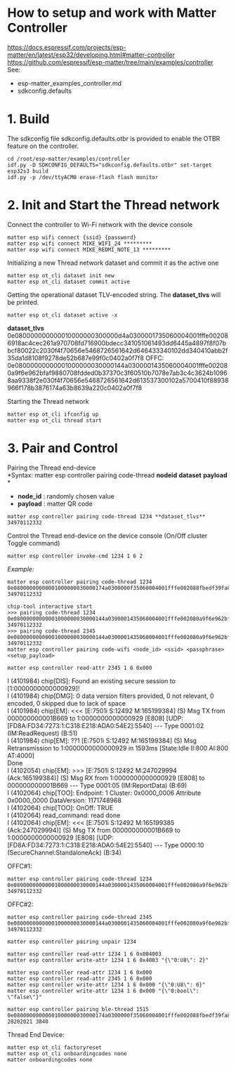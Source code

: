 # How to setup and work with Matter Controller
https://docs.espressif.com/projects/esp-matter/en/latest/esp32/developing.html#matter-controller  
https://github.com/espressif/esp-matter/tree/main/examples/controller  
See:   
  - esp-matter_examples_controller.md  
  - sdkconfig.defaults  

# 1. Build

The sdkconfig file sdkconfig.defaults.otbr is provided to enable the OTBR feature on the controller.
~~~
cd /root/esp-matter/examples/controller
idf.py -D SDKCONFIG_DEFAULTS="sdkconfig.defaults.otbr" set-target esp32s3 build
idf.py -p /dev/ttyACM0 erase-flash flash monitor
~~~

# 2. Init and Start the Thread network

Connect the controller to Wi-Fi network with the device console
~~~
matter esp wifi connect {ssid} {password}
matter esp wifi connect MIKE_WIFI_24 *********
matter esp wifi connect MIKE_REDMI_NOTE_13 *********
~~~

Initializing a new Thread network dataset and commit it as the active one
~~~
matter esp ot_cli dataset init new
matter esp ot_cli dataset commit active
~~~

Getting the operational dataset TLV-encoded string. The **dataset_tlvs** will be printed.
~~~
matter esp ot_cli dataset active -x
~~~
**dataset_tlvs**
0e080000000000010000000300000d4a0300001735060004001fffe002086918ac4cec261a970708fd716900bdecc341051061493dd6445a4897f8f07bbcf80022c2030f4f70656e5468726561642d646433340102dd340410abb2f35da1d8108f9278de52b687e99f0c0402a0f7f8
OFFC: 0e08000000000001000000030000144a0300001435060004001fffe002080a9f6e962bfaf9880708fdded0b37370c3f60510b7078e7ab3c4c3624b10968aa9338f2e030f4f70656e5468726561642d613537300102a5700410f88938966f178b3876174a63b8639a220c0402a0f7f8

Starting the Thread network
~~~
matter esp ot_cli ifconfig up
matter esp ot_cli thread start
~~~

# 3. Pair and Control

Pairing the Thread end-device  
*Syntax: matter esp controller pairing code-thread **nodeid** **dataset** **payload** *  
- **node_id** : randomly chosen value  
- **payload** : matter QR code  

~~~
matter esp controller pairing code-thread 1234 **dataset_tlvs** 34970112332
~~~

Control the Thread end-device on the device console (On/Off cluster Toggle command)
~~~
matter esp controller invoke-cmd 1234 1 6 2
~~~

*Example:*
~~~
matter esp controller pairing code-thread 1234 0e08000000000001000000030000174a0300000f35060004001fffe002088fbedf39fa8516870708fd39593d4bdb6a430510ed823d77790b1f415530bbef3678ddb0030f4f70656e5468726561642d3131363601021166041062a21d4edaa262bb779fc2c9923516490c0402a0f7f8 34970112332

chip-tool interactive start
>>> pairing code-thread 1234 0e08000000000001000000030000144a0300001435060004001fffe002080a9f6e962bfaf9880708fdded0b37370c3f60510b7078e7ab3c4c3624b10968aa9338f2e030f4f70656e5468726561642d613537300102a5700410f88938966f178b3876174a63b8639a220c0402a0f7f8 34970112332
>>> pairing code-thread 2345 0e08000000000001000000030000144a0300001435060004001fffe002080a9f6e962bfaf9880708fdded0b37370c3f60510b7078e7ab3c4c3624b10968aa9338f2e030f4f70656e5468726561642d613537300102a5700410f88938966f178b3876174a63b8639a220c0402a0f7f8 34970112332
matter esp controller pairing code-wifi <node_id> <ssid> <passphrase> <setup_payload>

matter esp controller read-attr 2345 1 6 0x000
~~~
I (4101984) chip[DIS]: Found an existing secure session to [1:0000000000000929]!  
I (4101984) chip[DMG]: 0 data version filters provided, 0 not relevant, 0 encoded, 0 skipped due to lack of space  
I (4101984) chip[EM]: <<< [E:7501i S:12492 M:165199384] (S) Msg TX from 000000000001B669 to 1:0000000000000929 [E808] [UDP:[FD8A:FD34:7273:1:C318:E218:ADA0:54E2]:5540] --- Type 0001:02 (IM:ReadRequest) (B:51)  
I (4101984) chip[EM]: ??1 [E:7501i S:12492 M:165199384] (S) Msg Retransmission to 1:0000000000000929 in 1593ms [State:Idle II:800 AI:800 AT:4000]  
Done  
I (4102054) chip[EM]: >>> [E:7501i S:12492 M:247029994 (Ack:165199384)] (S) Msg RX from 1:0000000000000929 [E808] to 000000000001B669 --- Type 0001:05 (IM:ReportData) (B:69)  
I (4102064) chip[TOO]: Endpoint: 1 Cluster: 0x0000_0006 Attribute 0x0000_0000 DataVersion: 1171748968  
I (4102064) chip[TOO]:   OnOff: TRUE  
I (4102064) read_command: read done  
I (4102064) chip[EM]: <<< [E:7501i S:12492 M:165199385 (Ack:247029994)] (S) Msg TX from 000000000001B669 to 1:0000000000000929 [E808] [UDP:[FD8A:FD34:7273:1:C318:E218:ADA0:54E2]:5540] --- Type 0000:10 (SecureChannel:StandaloneAck) (B:34)  
  
  
OFFC#1:
~~~
matter esp controller pairing code-thread 1234 0e08000000000001000000030000144a0300001435060004001fffe002080a9f6e962bfaf9880708fdded0b37370c3f60510b7078e7ab3c4c3624b10968aa9338f2e030f4f70656e5468726561642d613537300102a5700410f88938966f178b3876174a63b8639a220c0402a0f7f8 34970112332  
~~~
OFFC#2:
~~~
matter esp controller pairing code-thread 2345 0e08000000000001000000030000144a0300001435060004001fffe002080a9f6e962bfaf9880708fdded0b37370c3f60510b7078e7ab3c4c3624b10968aa9338f2e030f4f70656e5468726561642d613537300102a5700410f88938966f178b3876174a63b8639a220c0402a0f7f8 34970112332  

matter esp controller pairing unpair 1234  
  
matter esp controller read-attr 1234 1 6 0x004003  
matter esp controller write-attr 1234 1 6 0x4003 "{\"0:U8\": 2}"  
  
matter esp controller read-attr 1234 1 6 0x000  
matter esp controller read-attr 2345 1 6 0x000  
matter esp controller write-attr 1234 1 6 0x000 "{\"0:U8\": 0}"  
matter esp controller write-attr 1234 1 6 0x000 "{\"0:bool\": \"false\"}"  

matter esp controller pairing ble-thread 1515 0e08000000000001000000030000174a0300000f35060004001fffe002088fbedf39fa8516870708fd39593d4bdb6a430510ed823d77790b1f415530bbef3678ddb0030f4f70656e5468726561642d3131363601021166041062a21d4edaa262bb779fc2c9923516490c0402a0f7f8 20202021 3840
~~~

Thread End Device:
~~~
matter esp ot_cli factoryreset
matter esp ot_cli onboardingcodes none
matter onboardingcodes none
~~~
